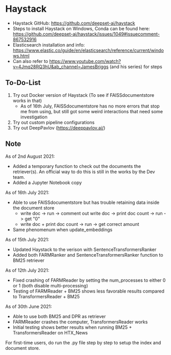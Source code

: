 # Haystack 

- Haystack GitHub: https://github.com/deepset-ai/haystack
- Steps to install Haystack on Windows, Conda can be found here: https://github.com/deepset-ai/haystack/issues/1049#issuecomment-867532916
- Elasticsearch installation and info: https://www.elastic.co/guide/en/elasticsearch/reference/current/windows.html
- Can also refer to https://www.youtube.com/watch?v=4Jmq28RQ3hU&ab_channel=JamesBriggs (and his series) for steps


## To-Do-List
1) Try out Docker version of Haystack (To see if FAISSdocumentstore works in that)
      - As of 16th July, FAISSdocumentstore has no more errors that stop me from using, but still got some weird interactions that need some investigation
2) Try out custom pipeline configurations
3) Try out DeepPavlov (https://deeppavlov.ai/)

## Note
As of 2nd August 2021:
- Added a temporary function to check out the documents the retriever(s). An official way to do this is still in the works by the Dev team.
- Added a Jupyter Notebook copy 

As of 16th July 2021:
- Able to use FAISSdocumentstore but has trouble retaining data inside the document store
    - write doc -> run -> comment out write doc -> print doc count -> run -> get "0"
    - write doc + print doc count -> run -> get correct amount
- Same phenomenum when update_embeddings

As of 15th July 2021:
- Updated Haystack to the verison with SentenceTransformersRanker
- Added both FARMRanker and SentenceTransformersRanker function to BM25 retriever

As of 12th July 2021:
- Fixed crashing of FARMReader by setting the num_processes to either 0 or 1 (both disable multi-processing)
- Testing of FARMReader + BM25 shows less favorable results compared to TransformersReader + BM25

As of 30th June 2021:
- Able to use both BM25 and DPR as retriever
- FARMReader crashes the computer, TransformersReader works
- Initial testing shows better results when running BM25 + TransformersReader on HTX_News


For first-time users, do run the .py file step by step to setup the index and document store.
